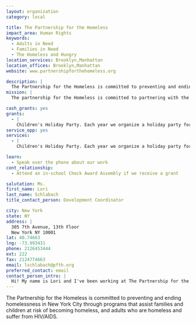 ```yaml
---
layout: organization
category: local

title: The Partnership for the Homeless
impact_area: Human Rights
keywords: 
  - Adults in Need
  - Families in Need
  - The Homeless and Hungry
location_services: Brooklyn,Manhattan
location_offices: Brooklyn,Manhattan
website: www.partnershipforthehomeless.org

description: |
  The Partnership for the Homeless is committed to preventing and ending homelessness in New York City through programs that assist families and children at risk of becoming homeless, and adults who are homeless and suffer from HIV/AIDS. 
mission: |
  The partnership for the Homeless is committed to partnering with the faith community, neighborhood-based organzations, business and government to attack the root causes of homelessmess and empower homeless people to leave the city's streets and shelters for lives of independence and financial stability.

cash_grants: yes
grants: 
  - |
    Children's Holiday Party. Each year we organize a holiday party for over 300 children and their families who are homeless, with food, games, Santa, facepainting, activities, and presents. $400 helps us provide at least 2 toys or presents for 20 children. 
service_opp: yes
services: 
  - |
    Children's Holiday Party. Each year we organize a holiday party for over 300 children and their families who are homeless, with food, games, Santa, facepainting, activities, and presents. Students can put together a toy drive to collect new toys for us to give to each child. 

learn: 
  - Speak over the phone about our work
cont_relationship: 
  - Attend an in-school Check Award Assembly if we receive a grant

salutation: Ms.
first_name: Lori
last_name: Schlabach
title_contact_person: Development Coordinator

city: New York
state: NY
address: |
  305 7th Avenue, 13th Floor  
  New York NY 10001
lat: 40.74663
lng: -73.993431
phone: 2126453444
ext: 222
fax: 2124774663
email: lschlabach@pfth.org
preferred_contact: email
contact_person_intro: |
  Hi! My name is Lori and I've been working at The Partnership for the Homeless for almost 3 years. I keep track of all the donations we receive, plan events, update our website, and work with a great team of people who work hard to help homeless families in New York. 
---
```

The Partnership for the Homeless is committed to preventing and ending homelessness in New York City through programs that assist families and children at risk of becoming homeless, and adults who are homeless and suffer from HIV/AIDS. 